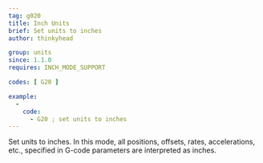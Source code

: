 ```yaml
---
tag: g020
title: Inch Units
brief: Set units to inches
author: thinkyhead

group: units
since: 1.1.0
requires: INCH_MODE_SUPPORT

codes: [ G20 ]

example:
  -
    code:
      - G20 ; set units to inches
---
```


Set units to inches. In this mode, all positions, offsets, rates, accelerations, etc., specified in G-code parameters are interpreted as inches.

